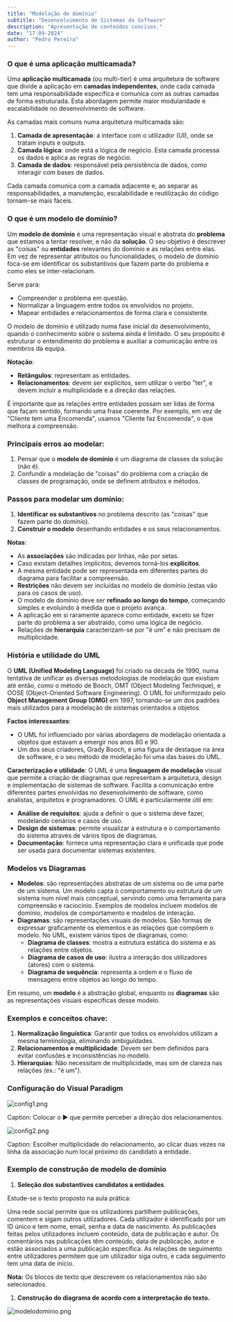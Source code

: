 ```yaml
---
title: "Modelação de domínio"
subtitle: "Desenvolvimento de Sistemas de Software"
description: "Apresentação de conteúdos concisos."
date: "17-09-2024"
author: "Pedro Pereira"
---
```


### O que é uma aplicação multicamada?

Uma **aplicação multicamada** (ou multi-tier) é uma arquitetura de software que divide a aplicação em **camadas independentes**, onde cada camada tem uma responsabilidade específica e comunica com as outras camadas de forma estruturada. Esta abordagem permite maior modularidade e escalabilidade no desenvolvimento de software.

As camadas mais comuns numa arquitetura multicamada são:

1. **Camada de apresentação**: a interface com o utilizador (UI), onde se tratam inputs e outputs.
2. **Camada lógica**: onde está a lógica de negócio. Esta camada processa os dados e aplica as regras de negócio.
3. **Camada de dados**: responsável pela persistência de dados, como interagir com bases de dados.

Cada camada comunica com a camada adjacente e, ao separar as responsabilidades, a manutenção, escalabilidade e reutilização do código tornam-se mais fáceis.

### O que é um modelo de domínio?

Um **modelo de domínio** é uma representação visual e abstrata do **problema** que estamos a tentar resolver, e não da **solução**. O seu objetivo é descrever as "coisas" ou **entidades** relevantes do domínio e as relações entre elas. Em vez de representar atributos ou funcionalidades, o modelo de domínio foca-se em identificar os substantivos que fazem parte do problema e como eles se inter-relacionam.

Serve para:

- Compreender o problema em questão.
- Normalizar a linguagem entre todos os envolvidos no projeto.
- Mapear entidades e relacionamentos de forma clara e consistente.

O modelo de domínio é utilizado numa fase inicial do desenvolvimento, quando o conhecimento sobre o sistema ainda é limitado. O seu propósito é estruturar o entendimento do problema e auxiliar a comunicação entre os membros da equipa.

**Notação**:

- **Retângulos**: representam as entidades.
- **Relacionamentos**: devem ser explícitos, sem utilizar o verbo "ter", e devem incluir a multiplicidade e a direção das relações.

É importante que as relações entre entidades possam ser lidas de forma que façam sentido, formando uma frase coerente. Por exemplo, em vez de "Cliente tem uma Encomenda", usamos "Cliente faz Encomenda", o que melhora a compreensão.

### Principais erros ao modelar:

1. Pensar que o **modelo de domínio** é um diagrama de classes da solução (não é).
2. Confundir a modelação de "coisas" do problema com a criação de classes de programação, onde se definem atributos e métodos.

### Passos para modelar um domínio:

1. **Identificar os substantivos** no problema descrito (as "coisas" que fazem parte do domínio).
2. **Construir o modelo** desenhando entidades e os seus relacionamentos.

**Notas**:

- As **associações** são indicadas por linhas, não por setas.
- Caso existam detalhes implícitos, devemos torná-los **explícitos**.
- A mesma entidade pode ser representada em diferentes partes do diagrama para facilitar a compreensão.
- **Restrições** não devem ser incluídas no modelo de domínio (estas vão para os casos de uso).
- O modelo de domínio deve ser **refinado ao longo do tempo**, começando simples e evoluindo à medida que o projeto avança.
- A aplicação em si raramente aparece como entidade, exceto se fizer parte do problema a ser abstraído, como uma lógica de negócio.
- Relações de **hierarquia** caracterizam-se por "é um” e não precisam de multiplicidade.

### História e utilidade do UML

O **UML (Unified Modeling Language)** foi criado na década de 1990, numa tentativa de unificar as diversas metodologias de modelação que existiam até então, como o método de Booch, OMT (Object Modeling Technique), e OOSE (Object-Oriented Software Engineering). O UML foi uniformizado pelo **Object Management Group (OMG)** em 1997, tornando-se um dos padrões mais utilizados para a modelação de sistemas orientados a objetos.

**Factos interessantes**:

- O UML foi influenciado por várias abordagens de modelação orientada a objetos que estavam a emergir nos anos 80 e 90.
- Um dos seus criadores, Grady Booch, é uma figura de destaque na área de software, e o seu método de modelação foi uma das bases do UML.

**Caracterização e utilidade**:
O UML é uma **linguagem de modelação** visual que permite a criação de diagramas que representam a arquitetura, design e implementação de sistemas de software. Facilita a comunicação entre diferentes partes envolvidas no desenvolvimento de software, como analistas, arquitetos e programadores. O UML é particularmente útil em:

- **Análise de requisitos**: ajuda a definir o que o sistema deve fazer, modelando cenários e casos de uso.
- **Design de sistemas**: permite visualizar a estrutura e o comportamento do sistema através de vários tipos de diagramas.
- **Documentação**: fornece uma representação clara e unificada que pode ser usada para documentar sistemas existentes.

### Modelos vs Diagramas

- **Modelos**: são representações abstratas de um sistema ou de uma parte de um sistema. Um modelo capta o comportamento ou estrutura de um sistema num nível mais conceptual, servindo como uma ferramenta para compreensão e raciocínio. Exemplos de modelos incluem modelos de domínio, modelos de comportamento e modelos de interação.
- **Diagramas**: são representações visuais de modelos. São formas de expressar graficamente os elementos e as relações que compõem o modelo. No UML, existem vários tipos de diagramas, como:
    - **Diagrama de classes**: mostra a estrutura estática do sistema e as relações entre objetos.
    - **Diagrama de casos de uso**: ilustra a interação dos utilizadores (atores) com o sistema.
    - **Diagrama de sequência**: representa a ordem e o fluxo de mensagens entre objetos ao longo do tempo.

Em resumo, um **modelo** é a abstração global, enquanto os **diagramas** são as representações visuais específicas desse modelo.

### Exemplos e conceitos chave:

1. **Normalização linguística**: Garantir que todos os envolvidos utilizam a mesma terminologia, eliminando ambiguidades.
2. **Relacionamentos e multiplicidade**: Devem ser bem definidos para evitar confusões e inconsistências no modelo.
3. **Hierarquias**: Não necessitam de multiplicidade, mas sim de clareza nas relações (ex.: "é um").

### Configuração do Visual Paradigm

![config1.png](images/aplicacao-multicamada-e-modelacao-de-dominio/config1.png)

Caption: Colocar o ▶️ que permite perceber a direção dos relacionamentos.

![config2.png](images/aplicacao-multicamada-e-modelacao-de-dominio/config2.png)

Caption: Escolher multiplicidade do relacionamento, ao clicar duas vezes na linha da associação num local próximo do candidato a entidade.

### Exemplo de construção de modelo de domínio

1. **Seleção dos substantivos candidatos a entidades**.

Estude-se o texto proposto na aula prática:

Uma rede social permite que os utilizadores partilhem publicações, comentem e sigam outros utilizadores. Cada utilizador é identificado por um ID único e tem nome, email, senha e data de nascimento. As publicações feitas pelos utilizadores incluem conteúdo, data de publicação e autor. Os comentários nas publicações têm conteúdo, data de publicação, autor e estão associados a uma publicação específica. As relações de seguimento entre utilizadores permitem que um utilizador siga outro, e cada seguimento tem uma data de início.

**Nota:** Os blocos de texto que descrevem os relacionamentos não são selecionados.

1. **Construção do diagrama de acordo com a interpretação do texto.**

![modelodominio.png](images/aplicacao-multicamada-e-modelacao-de-dominio/modelodominio.png)